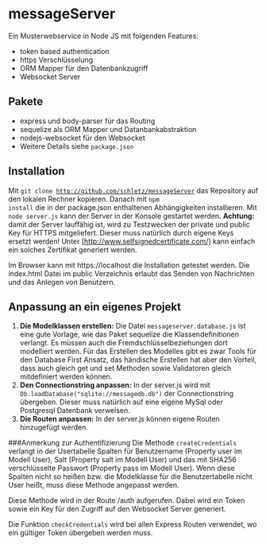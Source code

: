 # messageServer
Ein Musterwebservice in Node JS mit folgenden Features:
- token based authentication
- https Verschlüsselung
- ORM Mapper für den Datenbankzugriff
- Websocket Server

## Pakete
- express und body-parser für das Routing
- sequelize als ORM Mapper und Datanbankabstraktion
- nodejs-websocket für den Websocket
- Weitere Details siehe <code>package.json</code>

## Installation
Mit <code>git clone http://github.com/schletz/messageServer</code> das Repository auf den lokalen 
Rechner kopieren. Danach mit <code>npm install</code> die in der package.json enthaltenen 
Abhängigkeiten installieren. Mit <code>node server.js</code> kann der Server in der Konsole gestartet 
werden. <b>Achtung:</b> damit der Server lauffähig ist, wird zu Testzwecken der private und public 
Key für HTTPS mitgeliefert. Dieser muss natürlich durch eigene Keys ersetzt werden!
Unter [http://www.selfsignedcertificate.com/] kann einfach ein solches Zertifikat generiert werden.

Im Browser kann mit https://localhost die Installation getestet werden. Die index.html Datei im 
public Verzeichnis erlaubt das Senden von Nachrichten und das Anlegen von Benutzern.

## Anpassung an ein eigenes Projekt
1. <b>Die Modelklassen erstellen:</b> Die Datei <code>messageserver.database.js</code> ist eine gute Vorlage, 
wie das Paket sequelize die Klassendefinitionen verlangt. Es müssen auch die 
Fremdschlüsselbeziehungen dort modelliert werden. Für das Erstellen des Modelles gibt es zwar Tools
für den Database First Ansatz, das händische Erstellen hat aber den Vorteil, dass auch gleich get 
und set Methoden sowie Validatoren gleich mitdefiniert werden können.
2. <b>Den Connectionstring anpassen:</b> In der server.js wird mit 
<code>Db.loadDatabase("sqlite://messagedb.db")</code> der Connectionstring übergeben. Dieser muss 
natürlich auf eine eigene MySql oder Postgresql Datenbank verweisen.
3. <b>Die Routen anpassen:</b> In der server.js können eigene Routen hinzugefügt werden.

###Anmerkung zur Authentifizierung 
Die Methode <code>createCredentials</code> verlangt in der Usertabelle Spalten für Benutzername 
(Property user im Modell User), Salt (Property salt im Modell User) und das mit SHA256 
verschlüsselte Passwort (Property pass im Modell User). Wenn diese Spalten nicht so heißen bzw.
die Modelklasse für die Benutzertabelle nicht User heißt, muss diese Methode angepasst werden.

Diese Methode wird in der Route /auth aufgerufen. Dabei wird ein Token sowie ein Key für den Zugriff
auf den Websocket Server generiert.

Die Funktion <code>checkCredentials</code> wird bei allen Express Routen verwendet, wo ein gültiger 
Token übergeben werden muss. 
